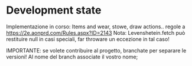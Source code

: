 # Development state

Implementazione in corso: Items and wear, stowe, draw actions.. regole a https://2e.aonprd.com/Rules.aspx?ID=2143
    Nota: Levenshetein.fetch può restituire null in casi speciali, far throware un eccezione in tal caso!

IMPORTANTE: se volete contribuire al progetto, branchate per separare le versioni! Al nome del branch associate il vostro nome; 